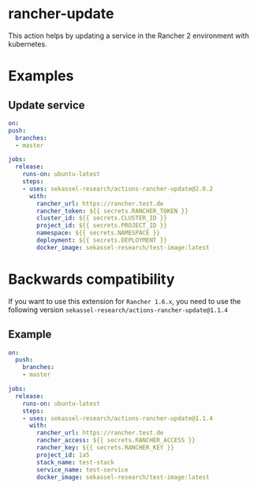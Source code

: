 # rancher-update

This action helps by updating a service in the Rancher 2 environment with kubernetes. 

# Examples

## Update service

```yaml
on:
push:
  branches:
  - master

jobs:
  release:
    runs-on: ubuntu-latest
    steps:
    - uses: sekassel-research/actions-rancher-update@2.0.2
      with:
        rancher_url: https://rancher.test.de
        rancher_token: ${{ secrets.RANCHER_TOKEN }}
        cluster_id: ${{ secrets.CLUSTER_ID }}
        project_id: ${{ secrets.PROJECT_ID }}
        namespace: ${{ secrets.NAMESPACE }}
        deployment: ${{ secrets.DEPLOYMENT }}
        docker_image: sekassel-research/test-image:latest
```

# Backwards compatibility

If you want to use this extension for `Rancher 1.6.x`, you need to use the following version `sekassel-research/actions-rancher-update@1.1.4`

## Example

```yaml
on:
  push:
    branches:
    - master

jobs:
  release:
    runs-on: ubuntu-latest
    steps:
    - uses: sekassel-research/actions-rancher-update@1.1.4
      with:
        rancher_url: https://rancher.test.de
        rancher_access: ${{ secrets.RANCHER_ACCESS }}
        rancher_key: ${{ secrets.RANCHER_KEY }}
        project_id: 1a5
        stack_name: test-stack
        service_name: test-service
        docker_image: sekassel-research/test-image:latest
```
